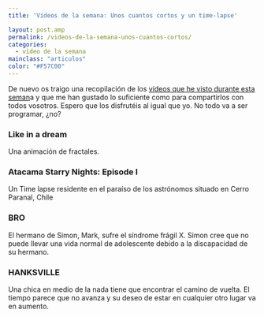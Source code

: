 ```yaml
---
title: 'Vídeos de la semana: Unos cuantos cortos y un time-lapse'

layout: post.amp
permalink: /videos-de-la-semana-unos-cuantos-cortos/
categories:
  - video de la semana
mainclass: "articulos"
color: "#F57C00"
---
```

<div class="separator" >
<a href="https://1.bp.blogspot.com/-6oHsJJbLCtc/T0DNH9OnxrI/AAAAAAAACGQ/uIuix5iiJhM/s1600/1329646861_video-file.png"  ><amp-img on="tap:lightbox1" role="button" tabindex="0" layout="responsive"  height="128" width="128" src="https://1.bp.blogspot.com/-6oHsJJbLCtc/T0DNH9OnxrI/AAAAAAAACGQ/uIuix5iiJhM/s400/1329646861_video-file.png" /></a>
</div>

De nuevo os traigo una recopilación de los [vídeos que he visto durante esta seman][1]a y que me han gustado lo suficiente como para compartirlos con todos vosotros. Espero que los disfrutéis al igual que yo. No todo va a ser programar, ¿no? <amp-img on="tap:lightbox1" role="button" tabindex="0" layout="responsive" src="https://elbauldelprogramador.com/wp-includes/assets/img/smilies/icon_smile.gif" alt=":-)" class="wp-smiley" />
<!--more-->
<h3 >
  Like in a dream
</h3>
<p >
  Una animación de fractales.
</p>
<div >
</div>

### Atacama Starry Nights: Episode I

Un Time lapse residente en el paraíso de los astrónomos situado en Cerro Paranal, Chile

<div >
</div>

### BRO

El hermano de Simon, Mark, sufre el síndrome frágil X. Simon cree que no puede llevar una vida normal de adolescente debido a la discapacidad de su hermano.

<div >
</div>

### HANKSVILLE

Una chica en medio de la nada tiene que encontrar el camino de vuelta. El tiempo parece que no avanza y su deseo de estar en cualquier otro lugar va en aumento.

<div >
</div>



 [1]: https://elbauldelprogramador.com/label/v%C3%ADdeo%20de%20la%20semana
